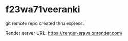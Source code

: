 # f23wa71veeranki
git remote repo created thru express.

Render server URL: https://render-sravs.onrender.com/
